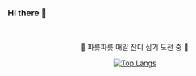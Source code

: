 ### Hi there 👋  

<br>

<div align=center>
  
🌱 파릇파릇 매일 잔디 심기 도전 중 🌱

<!-- [![Top Langs](https://github-readme-stats.vercel.app/api/top-langs/?username=yuuforest)](https://github.com/anuraghazra/github-readme-stats) -->
[![Top Langs](https://github-readme-stats.vercel.app/api/top-langs/?username=yuuforest&layout=compact)](https://github.com/yuuforest/github-readme-stats)

</div>
